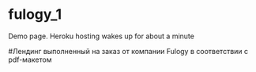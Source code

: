 # fulogy_1
Demo page. Heroku hosting wakes up for about a minute

#Лендинг выполненный на заказ от компании Fulogy в соответствии с pdf-макетом
